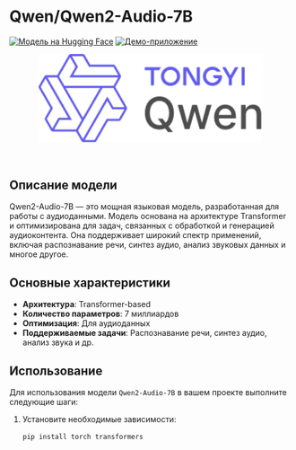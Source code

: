 # Qwen/Qwen2-Audio-7B

[![Модель на Hugging Face](https://img.shields.io/badge/Hugging%20Face-Qwen%2FQwen2--Audio--7B-blue)](https://huggingface.co/Qwen/Qwen2-Audio-7B)
[![Демо-приложение](https://img.shields.io/badge/Демо-Qwen2--Audio--Instruct--Demo-green)](https://huggingface.co/spaces/Qwen/Qwen2-Audio-Instruct-Demo)

<p align="center">
    <img src="https://raw.githubusercontent.com/Redcorehash/Em/refs/heads/main/qwen.png"width="400"/>
<p>
<br>
   
## Описание модели

Qwen2-Audio-7B — это мощная языковая модель, разработанная для работы с аудиоданными. Модель основана на архитектуре Transformer и оптимизирована для задач, связанных с обработкой и генерацией аудиоконтента. Она поддерживает широкий спектр применений, включая распознавание речи, синтез аудио, анализ звуковых данных и многое другое.

## Основные характеристики

- **Архитектура**: Transformer-based
- **Количество параметров**: 7 миллиардов
- **Оптимизация**: Для аудиоданных
- **Поддерживаемые задачи**: Распознавание речи, синтез аудио, анализ звука и др.

## Использование

Для использования модели `Qwen2-Audio-7B` в вашем проекте выполните следующие шаги:

1. Установите необходимые зависимости:

   ```bash
   pip install torch transformers

